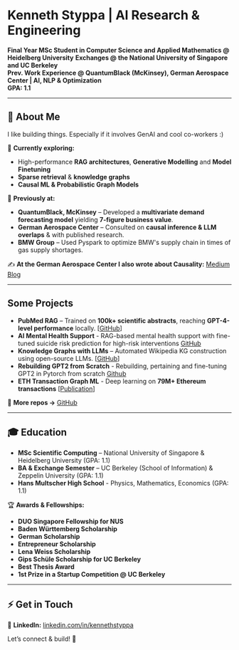 
# Kenneth Styppa | AI Research & Engineering

**Final Year MSc Student in Computer Science and Applied Mathematics @ Heidelberg University**
**Exchanges @ the National University of Singapore and UC Berkeley**  
**Prev. Work Experience @ QuantumBlack (McKinsey), German Aerospace Center | AI, NLP & Optimization**  
**GPA: 1.1**

---

## 👋 About Me  
I like building things. Especially if it involves GenAI and cool co-workers :) 

📌 **Currently exploring:**  
- High-performance **RAG architectures**, **Generative Modelling** and **Model Finetuning** 
- **Sparse retrieval** & **knowledge graphs**  
- **Causal ML & Probabilistic Graph Models**  

🔬 **Previously at:**  
- **QuantumBlack, McKinsey** – Developed a **multivariate demand forecasting model** yielding **7-figure business value**.   
- **German Aerospace Center** – Consulted on **causal inference & LLM overlaps** & with published research.
- **BMW Group** – Used Pyspark to optimize BMW's supply chain in times of gas supply shortages.

✍️ **At the German Aerospace Center I also wrote about Causality:** [Medium Blog](https://medium.com/causality-in-data-science)  

---

## Some Projects  

- **PubMed RAG** – Trained on **100k+ scientific abstracts**, reaching **GPT-4-level performance** locally. [[GitHub](https://github.com/KennyLoRI/pubMedNLP)]
- **AI Mental Health Support** - RAG-based mental health support with fine-tuned suicide risk prediction for high-risk interventions [GitHub](https://github.com/kennethSty/mentalAI)
- **Knowledge Graphs with LLMs** – Automated Wikipedia KG construction using open-source LLMs. [[GitHub](https://github.com/KennyLoRI/knowledgeGraph)]
- **Rebuilding GPT2 from Scratch** - Rebuilding, pertaining and fine-tuning GPT2 in Pytorch from scratch [Github](https://github.com/kennethSty/Playground)
- **ETH Transaction Graph ML** - Deep learning on **79M+ Ethereum transactions** [[Publication](https://www.sciencedirect.com/science/article/abs/pii/S0957417423003354)]  

🔗 **More repos →** [GitHub](https://github.com/kennethSty)  

---

## 🎓 Education  
- **MSc Scientific Computing** – National University of Singapore & Heidelberg University (GPA: 1.1)  
- **BA & Exchange Semester** – UC Berkeley (School of Information) & Zeppelin University (GPA: 1.1)
- **Hans Multscher High School** - Physics, Mathematics, Economics (GPA: 1.1)

🏆 **Awards & Fellowships:**  
- **DUO Singapore Fellowship for NUS** 
- **Baden Württemberg Scholarship** 
- **German Scholarship** 
- **Entrepreneur Scholarship** 
- **Lena Weiss Scholarship**
- **Gips Schüle Scholarship for UC Berkeley** 
- **Best Thesis Award** 
- **1st Prize in a Startup Competition @ UC Berkeley** 

---

## ⚡ Get in Touch  
💼 **LinkedIn:** [linkedin.com/in/kennethstyppa](https://www.linkedin.com/in/kennethstyppa)  

Let’s connect & build! 🚀
